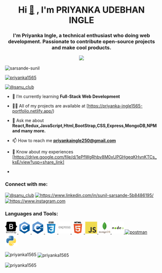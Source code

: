 <h1 align="center">Hi <a href="https://sunil-sarsande-portfolio-apply.netlify.app/">👋</a> , I'm PRIYANKA UDEBHAN INGLE</h1>

<h3 align="center">I'm Priyanka Ingle, a technical enthusiast who doing web development. Passionate to contribute open-source projects and make cool products.</h3>
<p align="center" ><img 
 src="https://media2.giphy.com/media/xT9IgzoKnwFNmISR8I/giphy.gif?cid=ecf05e476ty63elkc87d1j5y4kqyldkf0jnxnx13dx800ws2&rid=giphy.gif&ct=g" width="500px"/></p>
<p align="left"> <img src="https://komarev.com/ghpvc/?username=sarsande-sunil&label=Profile%20views&color=0e75b6&style=flat" alt="sarsande-sunil" /> </p>

<p align="left"> <a href="https://github.com/ryo-ma/github-profile-trophy"><img src="https://github-profile-trophy.vercel.app/?username=priyanka1565
l" alt="priyanka1565" /></a> </p>

<p align="left"> <a href="https://twitter.com/@sanu_club" target="blank"><img src="https://img.shields.io/twitter/follow/@sanu_club?logo=twitter&style=for-the-badge" alt="@sanu_club" /></a> </p>

- 🌱 I’m currently learning **Full-Stack Web Development**

- 👨‍💻 All of my projects are available at [https://priyanka-ingle1565-portfolio.netlify.app/)

- 💬 Ask me about **React,Redux,JavaScript,Html,BootStrap,CSS,Express,MongoDB,NPM and many more.**

- 📫 How to reach me **priyankaingle250@gmail.com**

- 📄 Know about my experiences [https://drive.google.com/file/d/1ePfWgRhbv8M0xUPGHgeqKHvnKTCs_ksE/view?usp=share_link]
- 

<h3 align="left">Connect with me:</h3>
<p align="left">
<a href="https://twitter.com/@sanu_club" target="blank"><img align="center" src="https://raw.githubusercontent.com/rahuldkjain/github-profile-readme-generator/master/src/images/icons/Social/twitter.svg" alt="@sanu_club" height="30" width="40" /></a>
<a href="linkedin.com/in/priyanka-ingle-05b623231" target="blank"><img align="center" src="https://raw.githubusercontent.com/rahuldkjain/github-profile-readme-generator/master/src/images/icons/Social/linked-in-alt.svg" alt="https://www.linkedin.com/in/sunil-sarsande-5b8486195/" height="30" width="40" /></a>
<a href="https://instagram.com/https://www.instagram.com target="blank"><img align="center" src="https://raw.githubusercontent.com/rahuldkjain/github-profile-readme-generator/master/src/images/icons/Social/instagram.svg" alt="https://www.instagram.com" height="30" width="40" /></a>
</p>

<h3 align="left">Languages and Tools:</h3>
 </a> <a href="https://getbootstrap.com" target="_blank" rel="noreferrer"> <img src="https://raw.githubusercontent.com/devicons/devicon/master/icons/bootstrap/bootstrap-plain-wordmark.svg" alt="bootstrap" width="40" height="40"/> </a> <a href="https://www.cprogramming.com/" target="_blank" rel="noreferrer"> <img src="https://raw.githubusercontent.com/devicons/devicon/master/icons/c/c-original.svg" alt="c" width="40" height="40"/> </a> <a href="https://www.w3schools.com/cpp/" target="_blank" rel="noreferrer"> <img src="https://raw.githubusercontent.com/devicons/devicon/master/icons/cplusplus/cplusplus-original.svg" alt="cplusplus" width="40" height="40"/> </a> <a href="https://www.w3schools.com/css/" target="_blank" rel="noreferrer"> <img src="https://raw.githubusercontent.com/devicons/devicon/master/icons/css3/css3-original-wordmark.svg" alt="css3" width="40" height="40"/> </a> <a href="https://expressjs.com" target="_blank" rel="noreferrer"> <img src="https://raw.githubusercontent.com/devicons/devicon/master/icons/express/express-original-wordmark.svg" alt="express" width="40" height="40"/> </a> <a href="https://www.w3.org/html/" target="_blank" rel="noreferrer"> <img src="https://raw.githubusercontent.com/devicons/devicon/master/icons/html5/html5-original-wordmark.svg" alt="html5" width="40" height="40"/> </a> <a href="https://developer.mozilla.org/en-US/docs/Web/JavaScript" target="_blank" rel="noreferrer"> <img src="https://raw.githubusercontent.com/devicons/devicon/master/icons/javascript/javascript-original.svg" alt="javascript" width="40" height="40"/> </a> <a href="https://www.mongodb.com/" target="_blank" rel="noreferrer"> <img src="https://raw.githubusercontent.com/devicons/devicon/master/icons/mongodb/mongodb-original-wordmark.svg" alt="mongodb" width="40" height="40"/> </a> <a href="https://nodejs.org" target="_blank" rel="noreferrer"> <img src="https://raw.githubusercontent.com/devicons/devicon/master/icons/nodejs/nodejs-original-wordmark.svg" alt="nodejs" width="40" height="40"/> </a> <a href="https://postman.com" target="_blank" rel="noreferrer"> <img src="https://www.vectorlogo.zone/logos/getpostman/getpostman-icon.svg" alt="postman" width="40" height="40"/> </a> <a href="https://www.python.org" target="_blank" rel="noreferrer"> <img src="https://raw.githubusercontent.com/devicons/devicon/master/icons/python/python-original.svg" alt="python" width="40" height="40"/> </a> </p>

<p><img align="left" src="https://github-readme-stats.vercel.app/api/top-langs?username=priyanka1565&show_icons=true&locale=en&layout=compact" alt="priyanka1565" /></p>

<p>&nbsp;<img align="center" src="https://github-readme-stats.vercel.app/api?username=priyanka1565&show_icons=true&locale=en" alt="priyanka1565" /></p>

<p><img align="center" src="https://github-readme-streak-stats.herokuapp.com/?user=priyanka1565&" alt="priyanka1565" /></p>
